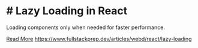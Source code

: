 # # Lazy Loading in React

Loading components only when needed for faster performance.

[Read More](https://www.fullstackprep.dev/articles/webd/react/lazy-loading) https://www.fullstackprep.dev/articles/webd/react/lazy-loading